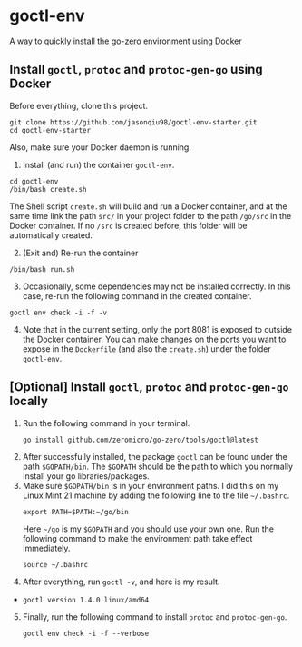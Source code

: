 # goctl-env

A way to quickly install the [go-zero](https://go-zero.dev/) environment using Docker

## Install `goctl`, `protoc` and `protoc-gen-go` using Docker

Before everything, clone this project.

```
git clone https://github.com/jasonqiu98/goctl-env-starter.git
cd goctl-env-starter
```

Also, make sure your Docker daemon is running.

1. Install (and run) the container `goctl-env`.
```shell
cd goctl-env
/bin/bash create.sh
```
The Shell script `create.sh` will build and run a Docker container, and at the same time link the path `src/` in your project folder to the path `/go/src` in the Docker container. If no `/src` is created before, this folder will be automatically created.

2. (Exit and) Re-run the container
```shell
/bin/bash run.sh
```

3. Occasionally, some dependencies may not be installed correctly. In this case, re-run the following command in the created container.
```shell
goctl env check -i -f -v
```

4. Note that in the current setting, only the port 8081 is exposed to outside the Docker container. You can make changes on the ports you want to expose in the `Dockerfile` (and also the `create.sh`) under the folder `goctl-env`.

## [Optional] Install `goctl`, `protoc` and `protoc-gen-go` locally

1. Run the following command in your terminal.
   ```shell
   go install github.com/zeromicro/go-zero/tools/goctl@latest
   ```
2. After successfully installed, the package `goctl` can be found under the path `$GOPATH/bin`. The `$GOPATH` should be the path to which you normally install your go libraries/packages.
3. Make sure `$GOPATH/bin` is in your environment paths. I did this on my Linux Mint 21 machine by adding the following line to the file `~/.bashrc`.
   ```
   export PATH=$PATH:~/go/bin
   ```
   Here `~/go` is my `$GOPATH` and you should use your own one. Run the following command to make the environment path take effect immediately.
   ```shell
   source ~/.bashrc
   ```
4. After everything, run `goctl -v`, and here is my result.
  - `goctl version 1.4.0 linux/amd64`
5. Finally, run the following command to install `protoc` and `protoc-gen-go`.
   ```shell
   goctl env check -i -f --verbose
   ```
